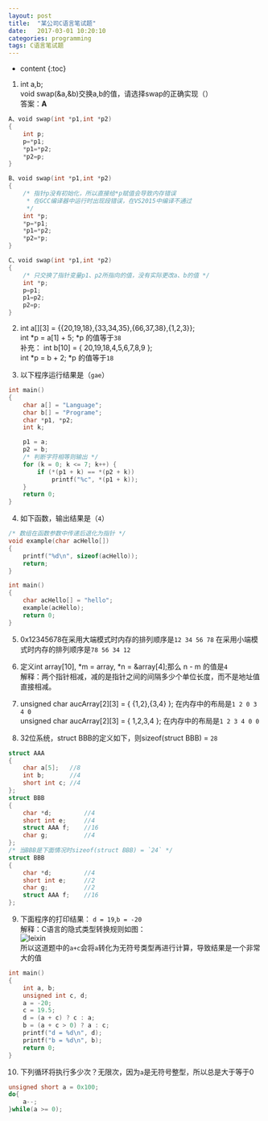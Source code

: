 ```yaml
---
layout: post
title:  "某公司C语言笔试题"
date:   2017-03-01 10:20:10
categories: programming
tags: C语言笔试题 
---
```


* content
{:toc}

1. int a,b;   
void swap(&a,&b)交换a,b的值，请选择swap的正确实现（）   
答案：__A__

```c
A、void swap(int *p1,int *p2)
{
    int p;
    p=*p1;
    *p1=*p2;
    *p2=p;
}

B、void swap(int *p1,int *p2)
{
    /* 指针p没有初始化，所以直接给*p赋值会导致内存错误 
     * 在GCC编译器中运行时出现段错误，在VS2015中编译不通过
     */
    int *p; 
    *p=*p1;
    *p1=*p2;
    *p2=*p;
}

C、void swap(int *p1,int *p2)
{
    /* 只交换了指针变量p1、p2所指向的值，没有实际更改a、b的值 */
    int *p;
    p=p1;
    p1=p2;
    p2=p;
}
```

2. int a[][3] = {{20,19,18},{33,34,35},{66,37,38},{1,2,3}};   
int *p = a[1] + 5; *p 的值等于`38`   
补充： int b[10] = { 20,19,18,4,5,6,7,8,9 };   
int *p = b + 2; *p 的值等于`18`   

3. 以下程序运行结果是（`gae`）
```c
int main()
{
	char a[] = "Language";
	char b[] = "Programe";
	char *p1, *p2;
	int k;

	p1 = a;
	p2 = b;
    /* 判断字符相等则输出 */
	for (k = 0; k <= 7; k++) {
		if (*(p1 + k) == *(p2 + k))
			printf("%c", *(p1 + k));
	}
	return 0;
}
```

4. 如下函数，输出结果是（`4`）
```c
/* 数组在函数参数中传递后退化为指针 */
void example(char acHello[])
{
	printf("%d\n", sizeof(acHello));
	return;
}

int main()
{
	char acHello[] = "hello";
	example(acHello);
	return 0;
}

```

5. 0x12345678在采用大端模式时内存的排列顺序是`12 34 56 78`
在采用小端模式时内存的排列顺序是`78 56 34 12`

6. 定义int array[10], *m = array, *n = &array[4];那么 n - m 的值是`4`   
解释：两个指针相减，减的是指针之间的间隔多少个单位长度，而不是地址值直接相减。

7. unsigned char aucArray[2][3] = { {1,2},{3,4} }; 在内存中的布局是`1 2 0 3 4 0`   
unsigned char aucArray[2][3] = { 1,2,3,4 }; 在内存中的布局是`1 2 3 4 0 0`

8. 32位系统，struct BBB的定义如下，则sizeof(struct BBB) = `28`
```c
struct AAA
{
    char a[5];   //8
    int b;       //4
    short int c; //4
};
struct BBB
{
    char *d;         //4
    short int e;     //4
    struct AAA f;    //16
    char g;          //4
};
/* 当BBB是下面情况时sizeof(struct BBB) = `24` */
struct BBB
{
    char *d;         //4
    short int e;     //2
    char g;          //2
    struct AAA f;    //16
};
```

9. 下面程序的打印结果： `d = 19`,`b = -20`   
解释：C语言的隐式类型转换规则如图：   
![leixin]({{"/css/pics/leixin.gif"}})   
所以这道题中的`a+c`会将`a`转化为无符号类型再进行计算，导致结果是一个非常大的值
```c
int main()
{
	int a, b;
	unsigned int c, d;
	a = -20;
	c = 19.5;
	d = (a + c) ? c : a;
	b = (a + c > 0) ? a : c;
	printf("d = %d\n", d);
	printf("b = %d\n", b);
	return 0;
}
```

10. 下列循环将执行多少次？无限次，因为`a`是无符号整型，所以总是大于等于0
```c
unsigned short a = 0x100;
do{
    a--;
}while(a >= 0);
```